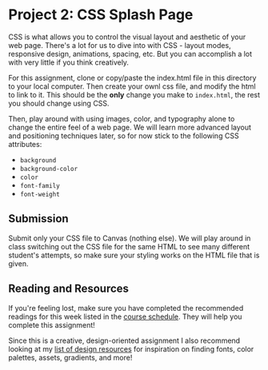 # Project 2: CSS Splash Page

CSS is what allows you to control the visual layout and aesthetic of your web page. There's a lot for us to dive into with CSS - layout modes, responsive design, animations, spacing, etc. But you can accomplish a lot with very little if you think creatively.

For this assignment, clone or copy/paste the index.html file in this directory to your local computer. Then create your ownl css file, and modify the html to link to it. This should be the **only** change you make to `index.html`, the rest you should change using CSS.

Then, play around with using images, color, and typography alone to change the entire feel of a web page. We will learn more advanced layout and positioning techniques later, so for now stick to the following CSS attributes:

- `background`
- `background-color`
- `color`
- `font-family`
- `font-weight`

## Submission

Submit only your CSS file to Canvas (nothing else). We will play around in class switching out the CSS file for the same HTML to see many different student's attempts, so make sure your styling works on the HTML file that is given.

## Reading and Resources

If you're feeling lost, make sure you have completed the recommended readings for this week listed in the [course schedule](https://profstudebaker.notion.site/Interterm-Schedule-Intro-to-Web-Engineering-c8a0830956cb40e688eb2cd34401a3a3). They will help you complete this assignment!

Since this is a creative, design-oriented assignment I also recommend looking at my [list of design resources](https://profstudebaker.notion.site/Web-Design-Resources-d976f4446fab4289ab3440a6a28cea53) for inspiration on finding fonts, color palettes, assets, gradients, and more!
